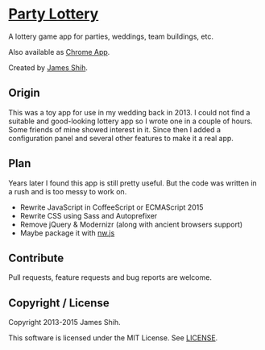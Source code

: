 # [Party Lottery](https://partylottery.sinaapp.com)

A lottery game app for parties, weddings, team buildings, etc.

Also available as [Chrome App](https://chrome.google.com/webstore/detail/cmdnpelgmfofpdiioompgofknddfhphc).

Created by [James Shih](https://hyjk2000.github.io).

## Origin

This was a toy app for use in my wedding back in 2013. I could not find a suitable and good-looking lottery app so I wrote one in a couple of hours. Some friends of mine showed interest in it. Since then I added a configuration panel and several other features to make it a real app.

## Plan

Years later I found this app is still pretty useful. But the code was written in a rush and is too messy to work on.

* Rewrite JavaScript in CoffeeScript or ECMAScript 2015
* Rewrite CSS using Sass and Autoprefixer
* Remove jQuery & Modernizr (along with ancient browsers support)
* Maybe package it with [nw.js](https://github.com/nwjs/nw.js)

## Contribute

Pull requests, feature requests and bug reports are welcome.

## Copyright / License

Copyright 2013-2015 James Shih.

This software is licensed under the MIT License. See [LICENSE](https://github.com/hyjk2000/party-lottery/blob/master/LICENSE).
